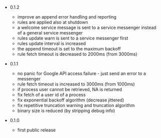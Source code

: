 * 0.1.2
    * improve an append error handling and reporting
    * rules are applied also at shutdown
    * a welcome service message is sent to a service messenger instead of a general service messenger
    * rules update warn is sent to a service messenger first
    * rules update interval is increased
    * the append timeout is set to the maximum backoff
    * rule fetch timeout is decreased to 2000ms (from 3000ms)

* 0.1.1
    * no panic for Google API access failure - just send an error to a messenger
    * rule fetch timeout is increased to 3000ms (from 1000ms)
    * if process user cannot be retrieved, NA is returned
    * fix fetch of a user id of a process
    * fix exponential backoff algorithm (decrease jittered)
    * fix repetitive truncation warning and truncation algorithm
    * binary size is reduced (by stripping debug info)

* 0.1.0
    * first public release 
